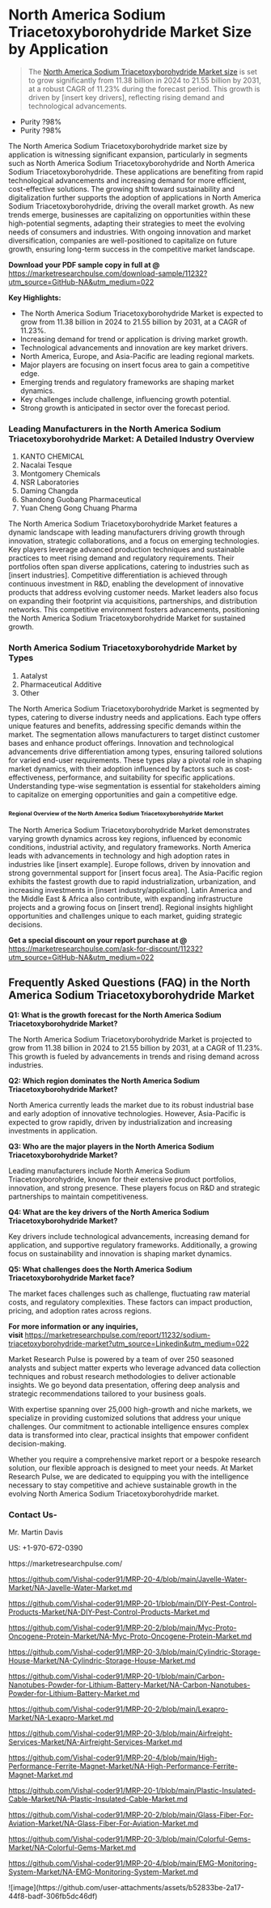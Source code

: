 <h1>North America Sodium Triacetoxyborohydride Market&nbsp;Size by Application</h1><blockquote><p>The <a href="https://marketresearchpulse.com/download-sample/11232?utm_source=GitHub-NA&amp;utm_medium=022">North America Sodium Triacetoxyborohydride Market size</a> is set to grow significantly from 11.38 billion in 2024 to 21.55 billion by 2031, at a robust CAGR of 11.23% during the forecast period. This growth is driven by [insert key drivers], reflecting rising demand and technological advancements.</p></blockquote><ul><li>Purity ?98%<li> Purity ?98%</li></ul><p>The North America Sodium Triacetoxyborohydride market size by application is witnessing significant expansion, particularly in segments such as North America Sodium Triacetoxyborohydride and North America Sodium Triacetoxyborohydride. These applications are benefiting from rapid technological advancements and increasing demand for more efficient, cost-effective solutions. The growing shift toward sustainability and digitalization further supports the adoption of applications in North America Sodium Triacetoxyborohydride, driving the overall market growth. As new trends emerge, businesses are capitalizing on opportunities within these high-potential segments, adapting their strategies to meet the evolving needs of consumers and industries. With ongoing innovation and market diversification, companies are well-positioned to capitalize on future growth, ensuring long-term success in the competitive market landscape.</p><p><strong>Download your PDF sample copy in full at @ </strong><a href="https://marketresearchpulse.com/download-sample/11232?utm_source=GitHub-NA&amp;utm_medium=022">https://marketresearchpulse.com/download-sample/11232?utm_source=GitHub-NA&amp;utm_medium=022</a></p><p><strong>Key Highlights: </strong></p><ul><li>The North America Sodium Triacetoxyborohydride Market is expected to grow from 11.38 billion in 2024 to 21.55 billion by 2031, at a CAGR of 11.23%.</li><li>Increasing demand for trend or application is driving market growth.</li><li>Technological advancements and innovation are key market drivers.</li><li>North America, Europe, and Asia-Pacific are leading regional markets.</li><li>Major players are focusing on insert focus area to gain a competitive edge.</li><li>Emerging trends and regulatory frameworks are shaping market dynamics.</li><li>Key challenges include challenge, influencing growth potential.</li><li>Strong growth is anticipated in sector over the forecast period.</li></ul><h3>Leading Manufacturers in the North America Sodium Triacetoxyborohydride Market: A Detailed Industry Overview</h3><ol><li>KANTO CHEMICAL</li><li>Nacalai Tesque</li><li>Montgomery Chemicals</li><li>NSR Laboratories</li><li>Daming Changda</li><li>Shandong Guobang Pharmaceutical</li><li>Yuan Cheng Gong Chuang Pharma</li></ol><div class="flex max-w-full flex-col flex-grow"><div class="min-h-8 text-message flex w-full flex-col items-end gap-2 whitespace-normal break-words [.text-message+&amp;]:mt-5" dir="auto" data-message-author-role="assistant" data-message-id="fd8432e4-4910-450d-b182-61b7bfb0a01f" data-message-model-slug="gpt-4o"><div class="flex w-full flex-col gap-1 empty:hidden first:pt-[3px]"><div class="markdown prose w-full break-words dark:prose-invert light"><p>The North America Sodium Triacetoxyborohydride Market features a dynamic landscape with leading manufacturers driving growth through innovation, strategic collaborations, and a focus on emerging technologies. Key players leverage advanced production techniques and sustainable practices to meet rising demand and regulatory requirements. Their portfolios often span diverse applications, catering to industries such as [insert industries]. Competitive differentiation is achieved through continuous investment in R&amp;D, enabling the development of innovative products that address evolving customer needs. Market leaders also focus on expanding their footprint via acquisitions, partnerships, and distribution networks. This competitive environment fosters advancements, positioning the North America Sodium Triacetoxyborohydride Market for sustained growth.</p></div></div></div></div><h3>North America Sodium Triacetoxyborohydride Market by Types</h3><ol><li>Aatalyst<li> Pharmaceutical Additive<li> Other</li></ol><div class="flex max-w-full flex-col flex-grow"><div class="min-h-8 text-message flex w-full flex-col items-end gap-2 whitespace-normal break-words [.text-message+&amp;]:mt-5" dir="auto" data-message-author-role="assistant" data-message-id="084470be-0bb7-4664-bddf-5156b4f41249" data-message-model-slug="gpt-4o-mini"><div class="flex w-full flex-col gap-1 empty:hidden first:pt-[3px]"><div class="markdown prose w-full break-words dark:prose-invert light"><p>The North America Sodium Triacetoxyborohydride Market is segmented by types, catering to diverse industry needs and applications. Each type offers unique features and benefits, addressing specific demands within the market. The segmentation allows manufacturers to target distinct customer bases and enhance product offerings. Innovation and technological advancements drive differentiation among types, ensuring tailored solutions for varied end-user requirements. These types play a pivotal role in shaping market dynamics, with their adoption influenced by factors such as cost-effectiveness, performance, and suitability for specific applications. Understanding type-wise segmentation is essential for stakeholders aiming to capitalize on emerging opportunities and gain a competitive edge.</p></div></div></div></div><h3><span style="font-size: 11px;">Regional Overview of the North America Sodium Triacetoxyborohydride Market</span></h3><div class="flex max-w-full flex-col flex-grow"><div class="min-h-8 text-message flex w-full flex-col items-end gap-2 whitespace-normal break-words [.text-message+&amp;]:mt-5" dir="auto" data-message-author-role="assistant" data-message-id="e9038762-ce64-4e30-91c9-9bd413514231" data-message-model-slug="gpt-4o-mini"><div class="flex w-full flex-col gap-1 empty:hidden first:pt-[3px]"><div class="markdown prose w-full break-words dark:prose-invert light"><p>The North America Sodium Triacetoxyborohydride Market demonstrates varying growth dynamics across key regions, influenced by economic conditions, industrial activity, and regulatory frameworks. North America leads with advancements in technology and high adoption rates in industries like [insert example]. Europe follows, driven by innovation and strong governmental support for [insert focus area]. The Asia-Pacific region exhibits the fastest growth due to rapid industrialization, urbanization, and increasing investments in [insert industry/application]. Latin America and the Middle East &amp; Africa also contribute, with expanding infrastructure projects and a growing focus on [insert trend]. Regional insights highlight opportunities and challenges unique to each market, guiding strategic decisions.</p></div></div></div></div><p><strong>Get a special discount on your report purchase at @ </strong><a href="https://marketresearchpulse.com/ask-for-discount/11232?utm_source=GitHub-NA&amp;utm_medium=022">https://marketresearchpulse.com/ask-for-discount/11232?utm_source=GitHub-NA&amp;utm_medium=022</a></p><h2>Frequently Asked Questions (FAQ) in the North America Sodium Triacetoxyborohydride Market</h2><p><strong>Q1: What is the growth forecast for the North America Sodium Triacetoxyborohydride Market?</strong></p><p>The North America Sodium Triacetoxyborohydride Market is projected to grow from 11.38 billion in 2024 to 21.55 billion by 2031, at a CAGR of 11.23%. This growth is fueled by advancements in trends and rising demand across industries.</p><p><strong>Q2: Which region dominates the North America Sodium Triacetoxyborohydride Market?</strong></p><p>North America currently leads the market due to its robust industrial base and early adoption of innovative technologies. However, Asia-Pacific is expected to grow rapidly, driven by industrialization and increasing investments in application.</p><p><strong>Q3: Who are the major players in the North America Sodium Triacetoxyborohydride Market?</strong></p><p>Leading manufacturers include North America Sodium Triacetoxyborohydride, known for their extensive product portfolios, innovation, and strong presence. These players focus on R&amp;D and strategic partnerships to maintain competitiveness.</p><p><strong>Q4: What are the key drivers of the North America Sodium Triacetoxyborohydride Market?</strong></p><p>Key drivers include technological advancements, increasing demand for application, and supportive regulatory frameworks. Additionally, a growing focus on sustainability and innovation is shaping market dynamics.</p><p><strong>Q5: What challenges does the North America Sodium Triacetoxyborohydride Market face?</strong></p><p>The market faces challenges such as challenge, fluctuating raw material costs, and regulatory complexities. These factors can impact production, pricing, and adoption rates across regions.</p><p><strong>For more information or any inquiries, visit&nbsp;</strong><a href="https://marketresearchpulse.com/report/11232/sodium-triacetoxyborohydride-market?utm_source=Linkedin&utm_medium=022">https://marketresearchpulse.com/report/11232/sodium-triacetoxyborohydride-market?utm_source=Linkedin&utm_medium=022</a></p><p>Market Research Pulse is powered by a team of over 250 seasoned analysts and subject matter experts who leverage advanced data collection techniques and robust research methodologies to deliver actionable insights. We go beyond data presentation, offering deep analysis and strategic recommendations tailored to your business goals.</p><p>With expertise spanning over 25,000 high-growth and niche markets, we specialize in providing customized solutions that address your unique challenges. Our commitment to actionable intelligence ensures complex data is transformed into clear, practical insights that empower confident decision-making.</p><p>Whether you require a comprehensive market report or a bespoke research solution, our flexible approach is designed to meet your needs. At Market Research Pulse, we are dedicated to equipping you with the intelligence necessary to stay competitive and achieve sustainable growth in the evolving North America Sodium Triacetoxyborohydride market.</p><h3><strong>Contact Us-</strong></h3><p>Mr. Martin Davis</p><p>US: +1-970-672-0390</p><p>https://marketresearchpulse.com/</p><p><a href="https://github.com/Vishal-coder91/MRP-20-4/blob/main/Javelle-Water-Market/NA-Javelle-Water-Market.md">https://github.com/Vishal-coder91/MRP-20-4/blob/main/Javelle-Water-Market/NA-Javelle-Water-Market.md</a></p><p><a href="https://github.com/Vishal-coder91/MRP-20-1/blob/main/DIY-Pest-Control-Products-Market/NA-DIY-Pest-Control-Products-Market.md">https://github.com/Vishal-coder91/MRP-20-1/blob/main/DIY-Pest-Control-Products-Market/NA-DIY-Pest-Control-Products-Market.md</a></p><p><a href="https://github.com/Vishal-coder91/MRP-20-2/blob/main/Myc-Proto-Oncogene-Protein-Market/NA-Myc-Proto-Oncogene-Protein-Market.md">https://github.com/Vishal-coder91/MRP-20-2/blob/main/Myc-Proto-Oncogene-Protein-Market/NA-Myc-Proto-Oncogene-Protein-Market.md</a></p><p><a href="https://github.com/Vishal-coder91/MRP-20-3/blob/main/Cylindric-Storage-House-Market/NA-Cylindric-Storage-House-Market.md">https://github.com/Vishal-coder91/MRP-20-3/blob/main/Cylindric-Storage-House-Market/NA-Cylindric-Storage-House-Market.md</a></p><p><a href="https://github.com/Vishal-coder91/MRP-20-1/blob/main/Carbon-Nanotubes-Powder-for-Lithium-Battery-Market/NA-Carbon-Nanotubes-Powder-for-Lithium-Battery-Market.md">https://github.com/Vishal-coder91/MRP-20-1/blob/main/Carbon-Nanotubes-Powder-for-Lithium-Battery-Market/NA-Carbon-Nanotubes-Powder-for-Lithium-Battery-Market.md</a></p><p><a href="https://github.com/Vishal-coder91/MRP-20-2/blob/main/Lexapro-Market/NA-Lexapro-Market.md">https://github.com/Vishal-coder91/MRP-20-2/blob/main/Lexapro-Market/NA-Lexapro-Market.md</a></p><p><a href="https://github.com/Vishal-coder91/MRP-20-3/blob/main/Airfreight-Services-Market/NA-Airfreight-Services-Market.md">https://github.com/Vishal-coder91/MRP-20-3/blob/main/Airfreight-Services-Market/NA-Airfreight-Services-Market.md</a></p><p><a href="https://github.com/Vishal-coder91/MRP-20-4/blob/main/High-Performance-Ferrite-Magnet-Market/NA-High-Performance-Ferrite-Magnet-Market.md">https://github.com/Vishal-coder91/MRP-20-4/blob/main/High-Performance-Ferrite-Magnet-Market/NA-High-Performance-Ferrite-Magnet-Market.md</a></p><p><a href="https://github.com/Vishal-coder91/MRP-20-1/blob/main/Plastic-Insulated-Cable-Market/NA-Plastic-Insulated-Cable-Market.md">https://github.com/Vishal-coder91/MRP-20-1/blob/main/Plastic-Insulated-Cable-Market/NA-Plastic-Insulated-Cable-Market.md</a></p><p><a href="https://github.com/Vishal-coder91/MRP-20-2/blob/main/Glass-Fiber-For-Aviation-Market/NA-Glass-Fiber-For-Aviation-Market.md">https://github.com/Vishal-coder91/MRP-20-2/blob/main/Glass-Fiber-For-Aviation-Market/NA-Glass-Fiber-For-Aviation-Market.md</a></p><p><a href="https://github.com/Vishal-coder91/MRP-20-3/blob/main/Colorful-Gems-Market/NA-Colorful-Gems-Market.md">https://github.com/Vishal-coder91/MRP-20-3/blob/main/Colorful-Gems-Market/NA-Colorful-Gems-Market.md</a></p><p><a href="https://github.com/Vishal-coder91/MRP-20-4/blob/main/EMG-Monitoring-System-Market/NA-EMG-Monitoring-System-Market.md">https://github.com/Vishal-coder91/MRP-20-4/blob/main/EMG-Monitoring-System-Market/NA-EMG-Monitoring-System-Market.md</a></p>
![image](https://github.com/user-attachments/assets/b52833be-2a17-44f8-badf-306fb5dc46df)
